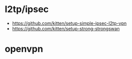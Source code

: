 # l2tp/ipsec
- https://github.com/kitten/setup-simple-ipsec-l2tp-vpn
- https://github.com/kitten/setup-strong-strongswan
# openvpn
